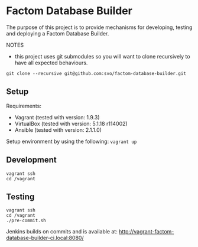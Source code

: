 Factom Database Builder
==

The purpose of this project is to provide mechanisms for developing, testing and deploying a Factom Database Builder.

NOTES
- this project uses git submodules so you will want to clone recursively to have all expected behaviours.

`git clone --recursive git@github.com:svo/factom-database-builder.git`

Setup
--

Requirements:
- Vagrant (tested with version: 1.9.3)
- VirtualBox (tested with version: 5.1.18 r114002)
- Ansible (tested with version: 2.1.1.0)

Setup environment by using the following: `vagrant up`

Development
--

```
vagrant ssh
cd /vagrant
```

Testing
--

```
vagrant ssh
cd /vagrant
./pre-commit.sh
```

Jenkins builds on commits and is available at: http://vagrant-factom-database-builder-ci.local:8080/
